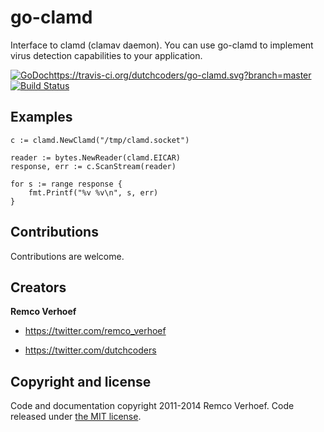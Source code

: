 go-clamd
========

Interface to clamd (clamav daemon). You can use go-clamd to implement virus detection capabilities to your application.

[![GoDoc](https://godoc.org/github.com/dutchcoders/go-clamd?status.svg)](https://godoc.org/github.com/dutchcoders/go-clamd)https://travis-ci.org/dutchcoders/go-clamd.svg?branch=master
[![Build Status](https://travis-ci.org/dutchcoders/go-clamd.svg?branch=master)](https://travis-ci.org/dutchcoders/go-clamd)

## Examples

```
c := clamd.NewClamd("/tmp/clamd.socket")

reader := bytes.NewReader(clamd.EICAR)
response, err := c.ScanStream(reader)

for s := range response {
    fmt.Printf("%v %v\n", s, err)
}
```

## Contributions

Contributions are welcome.

## Creators 

**Remco Verhoef**
- <https://twitter.com/remco_verhoef>

- <https://twitter.com/dutchcoders>

## Copyright and license

Code and documentation copyright 2011-2014 Remco Verhoef. Code released under [the MIT license](LICENSE). 
